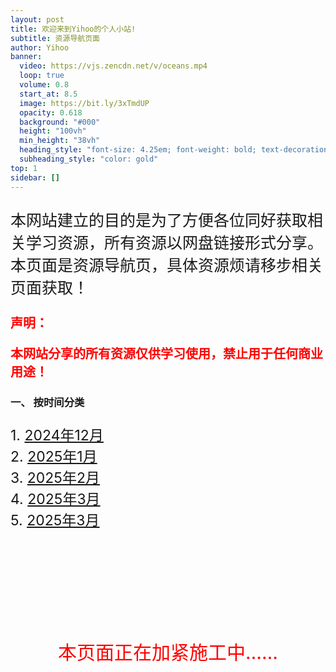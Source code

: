 ```yaml
---
layout: post
title: 欢迎来到Yihoo的个人小站!
subtitle: 资源导航页面
author: Yihoo
banner:
  video: https://vjs.zencdn.net/v/oceans.mp4
  loop: true
  volume: 0.8
  start_at: 8.5
  image: https://bit.ly/3xTmdUP
  opacity: 0.618
  background: "#000"
  height: "100vh"
  min_height: "38vh"
  heading_style: "font-size: 4.25em; font-weight: bold; text-decoration: underline"
  subheading_style: "color: gold"
top: 1
sidebar: []
---
```

<p style="font-size: 25px;">本网站建立的目的是为了方便各位同好获取相关学习资源，所有资源以网盘链接形式分享。本页面是资源导航页，具体资源烦请移步相关页面获取！</p>


<p style="font-size: 20px; color: red;"><b>声明：</b></p>
<p style="font-size: 20px; color: red;"><b>本网站分享的所有资源仅供学习使用，禁止用于任何商业用途！</b></p>

### 一、 按时间分类
<p style="font-size: 23px;">
1. <a href="https://share.yihoo.ip-ddns.com/yihoo/html/2024-12.html">2024年12月</a><br>
2. <a href="https://share.yihoo.ip-ddns.com/yihoo/html/2025-01.html">2025年1月</a><br>
3. <a href="https://share.yihoo.ip-ddns.com/yihoo/html/2025-02.html">2025年2月</a><br>
4. <a href="https://share.yihoo.ip-ddns.com/yihoo/html/2025-03.html">2025年3月</a><br>
5. <a href="https://share.yihoo.ip-ddns.com/yihoo/html/2025-04.html">2025年3月</a>
</p>


<br><br><br><br><br><br><br>
<p style="font-size: 30px; color: red; text-align: center;">本页面正在加紧施工中……</p>
